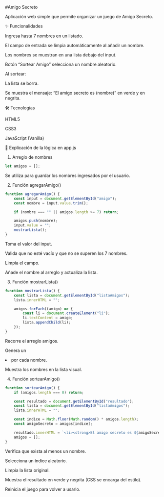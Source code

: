 #Amigo Secreto

Aplicación web simple que permite organizar un juego de Amigo Secreto.

✨ Funcionalidades

Ingresa hasta 7 nombres en un listado.

El campo de entrada se limpia automáticamente al añadir un nombre.

Los nombres se muestran en una lista debajo del input.

Botón “Sortear Amigo” selecciona un nombre aleatorio.

Al sortear:

La lista se borra.

Se muestra el mensaje: “El amigo secreto es (nombre)” en verde y en negrita.

🛠️ Tecnologías

HTML5

CSS3

JavaScript (Vanilla)

📜 Explicación de la lógica en app.js
1. Arreglo de nombres

```js
let amigos = [];
```

Se utiliza para guardar los nombres ingresados por el usuario.

2. Función agregarAmigo()

```js
function agregarAmigo() {
    const input = document.getElementById("amigo");
    const nombre = input.value.trim();

    if (nombre === "" || amigos.length >= 7) return;

    amigos.push(nombre);
    input.value = ""; 
    mostrarLista();
}
```

Toma el valor del input.

Valida que no esté vacío y que no se superen los 7 nombres.

Limpia el campo.

Añade el nombre al arreglo y actualiza la lista.

3. Función mostrarLista()
```js
function mostrarLista() {
    const lista = document.getElementById("listaAmigos");
    lista.innerHTML = "";

    amigos.forEach((amigo) => {
        const li = document.createElement("li");
        li.textContent = amigo;
        lista.appendChild(li);
    });
}
```

Recorre el arreglo amigos.

Genera un <li> por cada nombre.

Muestra los nombres en la lista visual.

4. Función sortearAmigo()
```js
function sortearAmigo() {
    if (amigos.length === 0) return;

    const resultado = document.getElementById("resultado");
    const lista = document.getElementById("listaAmigos");
    lista.innerHTML = "";

    const indice = Math.floor(Math.random() * amigos.length);
    const amigoSecreto = amigos[indice];

    resultado.innerHTML = `<li><strong>El amigo secreto es ${amigoSecreto}</strong></li>`;
    amigos = [];
}
```

Verifica que exista al menos un nombre.

Selecciona un índice aleatorio.

Limpia la lista original.

Muestra el resultado en verde y negrita (CSS se encarga del estilo).

Reinicia el juego para volver a usarlo.
